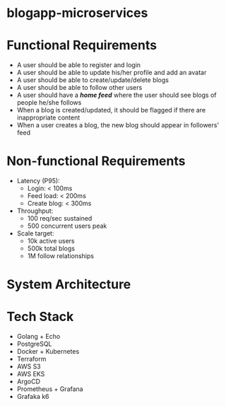 # blogapp-microservices

# Functional Requirements
* A user should be able to register and login
* A user should be able to update his/her profile and add an avatar
* A user should be able to create/update/delete blogs
* A user should be able to follow other users
* A user should have a **_home feed_** where the user should see blogs of people he/she follows
* When a blog is created/updated, it should be flagged if there are inappropriate content
* When a user creates a blog, the new blog should appear in followers' feed

# Non-functional Requirements
* Latency (P95):
  * Login: < 100ms
  * Feed load: < 200ms
  * Create blog: < 300ms
* Throughput:
  * 100 req/sec sustained
  * 500 concurrent users peak
* Scale target:
  * 10k active users
  * 500k total blogs
  * 1M follow relationships

# System Architecture

# Tech Stack
* Golang + Echo
* PostgreSQL
* Docker + Kubernetes
* Terraform
* AWS S3
* AWS EKS
* ArgoCD
* Prometheus + Grafana
* Grafaka k6
